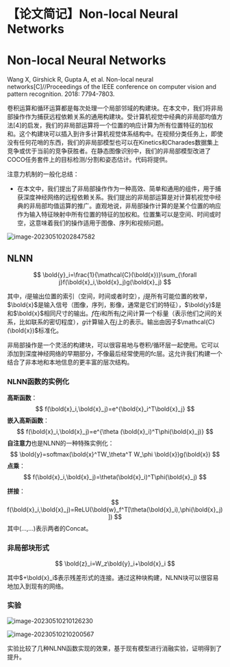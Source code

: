 # 【论文简记】Non-local Neural Networks


# Non-local Neural Networks

Wang X, Girshick R, Gupta A, et al. Non-local neural networks[C]//Proceedings of the IEEE conference on computer vision and pattern recognition. 2018: 7794-7803.

卷积运算和循环运算都是每次处理一个局部邻域的构建块。在本文中，我们将非局部操作作为捕获远程依赖关系的通用构建块。受计算机视觉中经典的非局部均值方法[4]的启发，我们的非局部运算将一个位置的响应计算为所有位置特征的加权和。这个构建块可以插入到许多计算机视觉体系结构中。在视频分类任务上，即使没有任何花哨的东西，我们的非局部模型也可以在Kinetics和Charades数据集上竞争或优于当前的竞争获胜者。在静态图像识别中，我们的非局部模型改进了COCO任务套件上的目标检测/分割和姿态估计。代码将提供。

注意力机制的一般化总结：

- 在本文中，我们提出了非局部操作作为一种高效、简单和通用的组件，用于捕获深度神经网络的远程依赖关系。我们提出的非局部运算是对计算机视觉中经典的非局部均值运算的推广。直观地说，非局部操作计算的是某个位置的响应作为输入特征映射中所有位置的特征的加权和。位置集可以是空间、时间或时空，这意味着我们的操作适用于图像、序列和视频问题。

![image-20230510202847582](https://cdn.jsdelivr.net/gh/Catigeart/imgHost/img/dl/image-20230510202847582.png)

## NLNN

$$
\bold{y}_i=\frac{1}{\mathcal{C}(\bold{x})}\sum_{\forall j}f(\bold{x}_i,\bold{x}_j)g(\bold{x}_j)
$$

其中，$i$是输出位置的索引（空间，时间或者时空），$j$是所有可能位置的枚举，$\bold{x}$是输入信号（图像，序列，影像，通常是它们的特征），$\bold{y}$是和$\bold{x}$相同尺寸的输出。$f$在$i$和所有$j$之间计算一个标量（表示他们之间的关系，比如联系的密切程度），$g$计算输入在$j$上的表示。输出由因子$\mathcal{C}(\bold{x})$标准化。

非局部操作是一个灵活的构建块，可以很容易地与卷积/循环层一起使用。它可以添加到深度神经网络的早期部分，不像最后经常使用的fc层。这允许我们构建一个结合了非本地和本地信息的更丰富的层次结构。

### NLNN函数的实例化

**高斯函数**：
$$
f(\bold{x}_i,\bold{x}_j)=e^{\bold{x}_i^T\bold{x}_j}
$$
**嵌入高斯函数**：
$$
f(\bold{x}_i,\bold{x}_j)=e^{\theta (\bold{x}_i)^T\phi(\bold{x}_j)}
$$
**自注意力**也是NLNN的一种特殊实例化：
$$
\bold{y}=softmax(\bold{x}^TW_\theta^T W_\phi \bold{x})g(\bold{x})
$$
**点乘**：
$$
f(\bold{x}_i,\bold{x}_j)=\theta(\bold{x}_i)^T\phi(\bold{x}_j)
$$


**拼接**：
$$
f(\bold{x}_i,\bold{x}_j)=ReLU(\bold{w}_f^T[\theta(\bold{x}_i),\phi(\bold{x}_j)])
$$
其中(...,...)表示两者的Concat。

### 非局部块形式

$$
\bold{z}_i=W_z\bold{y}_i+\bold{x}_i
$$

其中$+\bold{x}_i$表示残差形式的连接。通过这种块构建，NLNN块可以很容易地加入到现有的网络。

### 实验

![image-20230510210126230](https://cdn.jsdelivr.net/gh/Catigeart/imgHost/img/dl/image-20230510210126230.png)

![image-20230510210200567](https://cdn.jsdelivr.net/gh/Catigeart/imgHost/img/dl/image-20230510210200567.png)

实验比较了几种NLNN函数实现的效果，基于现有模型进行消融实验，证明得到了提升。
